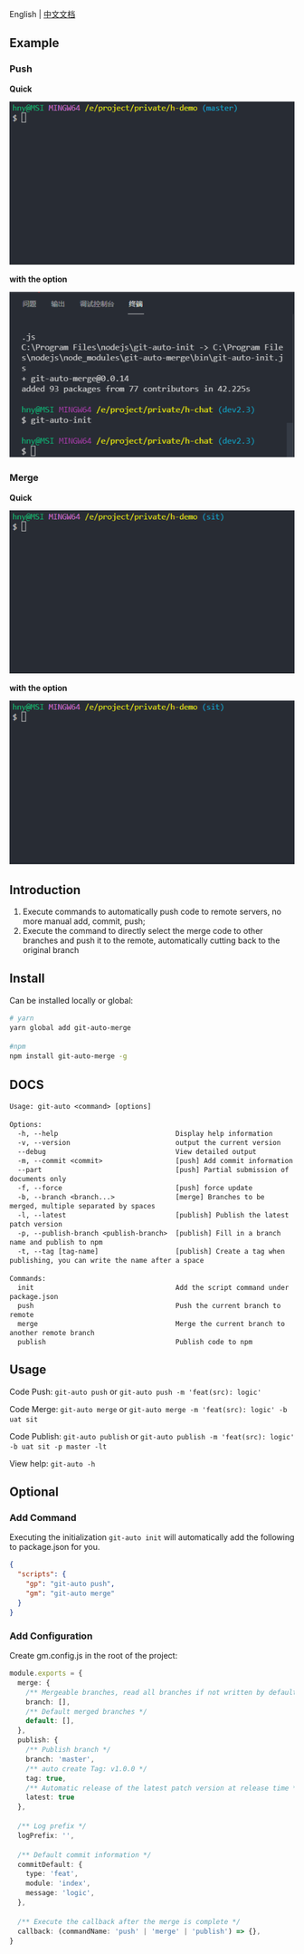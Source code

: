 English | [中文文档](./README_zh.md)

## Example

### Push
**Quick**

![git-auto-push-quick.gif](./assets/git-auto-push-quick.gif)

**with the option**

![git-auto-push.gif](./assets/auto-push.gif)

### Merge
**Quick**

![git-auto-merge-quick.gif](./assets/git-auto-merge-quick.gif)

**with the option**

![git-auto-merge.gif](./assets/git-auto-merge.gif)

## Introduction
1. Execute commands to automatically push code to remote servers, no more manual add, commit, push; 
2. Execute the command to directly select the merge code to other branches and push it to the remote, automatically cutting back to the original branch

## Install
Can be installed locally or global: 

```bash
# yarn
yarn global add git-auto-merge

#npm
npm install git-auto-merge -g
```

## DOCS
```
Usage: git-auto <command> [options]

Options:
  -h, --help                             Display help information
  -v, --version                          output the current version
  --debug                                View detailed output
  -m, --commit <commit>                  [push] Add commit information
  --part                                 [push] Partial submission of documents only
  -f, --force                            [push] force update
  -b, --branch <branch...>               [merge] Branches to be merged, multiple separated by spaces
  -l, --latest                           [publish] Publish the latest patch version
  -p, --publish-branch <publish-branch>  [publish] Fill in a branch name and publish to npm
  -t, --tag [tag-name]                   [publish] Create a tag when publishing, you can write the name after a space

Commands:
  init                                   Add the script command under package.json
  push                                   Push the current branch to remote
  merge                                  Merge the current branch to another remote branch
  publish                                Publish code to npm
```

## Usage
Code Push: `git-auto push` or `git-auto push -m 'feat(src): logic'`

Code Merge: `git-auto merge` or `git-auto merge -m 'feat(src): logic' -b uat sit`

Code Publish: `git-auto publish` or `git-auto publish -m 'feat(src): logic' -b uat sit -p master -lt`

View help: `git-auto -h`

## Optional
### Add Command
Executing the initialization `git-auto init` will automatically add the following to package.json for you.
```json
{
  "scripts": {
    "gp": "git-auto push",
    "gm": "git-auto merge"
  }
}
```

### Add Configuration
Create gm.config.js in the root of the project: 
```ts
module.exports = {
  merge: {
    /** Mergeable branches, read all branches if not written by default */
    branch: [],
    /** Default merged branches */
    default: [],
  },
  publish: {
    /** Publish branch */
    branch: 'master',
    /** auto create Tag: v1.0.0 */
    tag: true,
    /** Automatic release of the latest patch version at release time */
    latest: true
  },

  /** Log prefix */
  logPrefix: '',

  /** Default commit information */
  commitDefault: {
    type: 'feat',
    module: 'index',
    message: 'logic',
  },

  /** Execute the callback after the merge is complete */
  callback: (commandName: 'push' | 'merge' | 'publish') => {},
}
```
